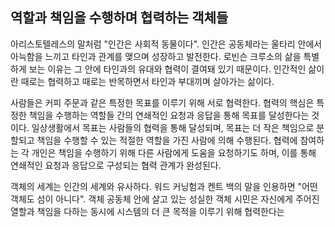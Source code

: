 ## 역할과 책임을 수행하며 협력하는 객체들
아리스토텔레스의 말처럼 "인간은 사회적 동물이다". 인간은 공동체라는 울타리 안에서 아늑함을 느끼고 타인과 관계를 맺으며 성장하고 발전한다. 로빈슨 크루소의 삶을 특별하게 보는 이유는 그 안에 타인과의 유대와 협력이 결여돼 있기 때문이다. 인간적인 삶이란 때로는 협력하고 때로는 반목하면서 타인과 부대끼며 살아가는 삶이다.

사람들은 커피 주문과 같은 특정한 목표를 이루기 위해 서로 협력한다. 협력의 핵심은 특정한 책임을 수행하는 역할들 간의 연쇄적인 요청과 응답을 통해 목표를 달성한다는 것이다. 일상생활에서 목표는 사람들의 협력을 통해 달성되며, 목표는 더 작은 책임으로 분할되고 책임을 수행할 수 있는 적절한 역할을 가진 사람에 의해 수행된다. 협력에 참여하는 각 개인은 책임을 수행하기 위해 다른 사람에게 도움을 요청하기도 하며, 이를 통해 연쇄적인 요청과 응답으로 구성되는 협력 관계가 완성된다.

객체의 세계는 인간의 세계와 유사하다. 워드 커닝험과 켄트 백의 말을 인용하면 "어떤 객체도 섬이 아니다". 객체 공동체 안에 살고 있는 성실한 객체 시민은 자신에게 주어진 열할과 책임을 다하는 동시에 시스템의 더 큰 목적을 이루기 위해 협력한다는